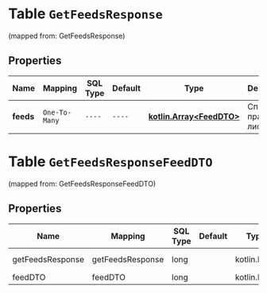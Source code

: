 
# Table `GetFeedsResponse`
(mapped from: GetFeedsResponse)

## Properties
Name | Mapping | SQL Type | Default | Type | Description | Notes
---- | ------- | -------- | ------- | ---- | ----------- | -----
**feeds** | `One-To-Many` | `----` | `----`  | [**kotlin.Array&lt;FeedDTO&gt;**](FeedDTO.md) | Список прайс-листов. | 


# **Table `GetFeedsResponseFeedDTO`**
(mapped from: GetFeedsResponseFeedDTO)

## Properties
Name | Mapping | SQL Type | Default | Type | Description | Notes
---- | ------- | -------- | ------- | ---- | ----------- | -----
getFeedsResponse | getFeedsResponse | long | | kotlin.Long | Primary Key | *one*
feedDTO | feedDTO | long | | kotlin.Long | Foreign Key | *many*



